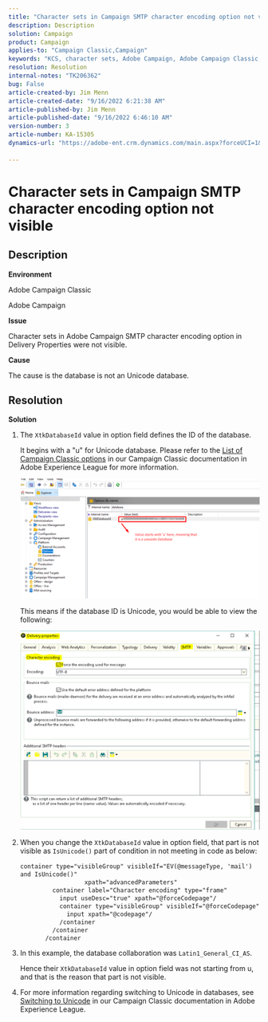 ```yaml
---
title: "Character sets in Campaign SMTP character encoding option not visible"
description: Description
solution: Campaign
product: Campaign
applies-to: "Campaign Classic,Campaign"
keywords: "KCS, character sets, Adobe Campaign, Adobe Campaign Classic, SMTP character encoding option not visible, XtkDatabaseId variable"
resolution: Resolution
internal-notes: "TK206362"
bug: False
article-created-by: Jim Menn
article-created-date: "9/16/2022 6:21:38 AM"
article-published-by: Jim Menn
article-published-date: "9/16/2022 6:46:10 AM"
version-number: 3
article-number: KA-15305
dynamics-url: "https://adobe-ent.crm.dynamics.com/main.aspx?forceUCI=1&pagetype=entityrecord&etn=knowledgearticle&id=3c647acd-8735-ed11-9db1-0022480866ad"

---
```

# Character sets in Campaign SMTP character encoding option not visible

## Description

<b>Environment</b>

Adobe Campaign Classic

Adobe Campaign

<b>Issue</b>

Character sets in Adobe Campaign SMTP character encoding option in Delivery Properties were not visible.

<b>Cause</b>

The cause is the database is not an Unicode database.

## Resolution

<b>Solution</b>

1. The `XtkDatabaseId` value in option field defines the ID of the database.

   It begins with a "u" for Unicode database. Please refer to the [List of Campaign Classic options](https://docs.adobe.com/content/help/en/campaign-classic/using/installing-campaign-classic/appendices/configuring-campaign-options.html) in our Campaign Classic documentation in Adobe Experience League for more information.

   ![](assets/c05936a7-51d0-ec11-a7b5-00224809c556.png)

   This means if the database ID is Unicode, you would be able to view the following:

   ![](assets/___c05936a7-51d0-ec11-a7b5-00224809c556___.png)

1. When you change the `XtkDatabaseId` value in option field, that part is not visible as `IsUnicode()` part of condition in not meeting in code as below:

   ```
   container type="visibleGroup" visibleIf="EV(@messageType, 'mail') and IsUnicode()"
                     xpath="advancedParameters"
            container label="Character encoding" type="frame"
              input useDesc="true" xpath="@forceCodepage"/
              container type="visibleGroup" visibleIf="@forceCodepage"
                input xpath="@codepage"/
              /container
            /container
          /container
   ```

1. In this example, the database collaboration was `Latin1_General_CI_AS`.

   Hence their `XtkDatabaseId` value in option field was not starting from u, and that is the reason that part is not visible.

1. For more information regarding switching to Unicode in databases, see [Switching to Unicode](https://docs.adobe.com/content/help/en/campaign-classic/using/monitoring-campaign-classic/updating-adobe-campaign/switching-to-unicode.html) in our Campaign Classic documentation in Adobe Experience League.
